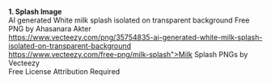 **1. Splash Image**  \
AI generated White milk splash isolated on transparent background Free PNG by Ahasanara Akter \
https://www.vecteezy.com/png/35754835-ai-generated-white-milk-splash-isolated-on-transparent-background \
https://www.vecteezy.com/free-png/milk-splash">Milk Splash PNGs by Vecteezy \
Free License
Attribution Required 
